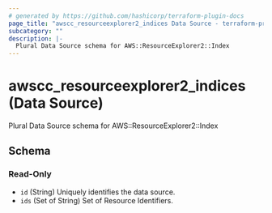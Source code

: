 ```yaml
---
# generated by https://github.com/hashicorp/terraform-plugin-docs
page_title: "awscc_resourceexplorer2_indices Data Source - terraform-provider-awscc"
subcategory: ""
description: |-
  Plural Data Source schema for AWS::ResourceExplorer2::Index
---
```


# awscc_resourceexplorer2_indices (Data Source)

Plural Data Source schema for AWS::ResourceExplorer2::Index



<!-- schema generated by tfplugindocs -->
## Schema

### Read-Only

- `id` (String) Uniquely identifies the data source.
- `ids` (Set of String) Set of Resource Identifiers.


